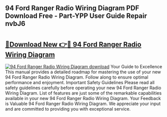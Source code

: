 ## 94 Ford Ranger Radio Wiring Diagram PDF Download Free - Part-YPP User Guide Repair nvbJ6

# <h2><a href="http://dfqmpag.blite.top/?on=94+Ford+Ranger+Radio+Wiring+Diagram">🔗Download New 👉🔴 94 Ford Ranger Radio Wiring Diagram</a></h2>

[![94 Ford Ranger Radio Wiring Diagram download](https://i.imgur.com/lujVjoI.png)](http://dfqmpag.blite.top/?on=94+Ford+Ranger+Radio+Wiring+Diagram)
Your Guide to Excellence This manual provides a detailed roadmap for mastering the use of your new 94 Ford Ranger Radio Wiring Diagram. Follow along to ensure optimal performance and enjoyment. Important Safety Guidelines Please read all safety guidelines carefully before operating your new 94 Ford Ranger Radio Wiring Diagram. List of features are just some of the remarkable capabilities available in your new 94 Ford Ranger Radio Wiring Diagram. Your Feedback is Valuable 94 Ford Ranger Radio Wiring Diagram. We appreciate your input and are committed to providing you with exceptional service.
